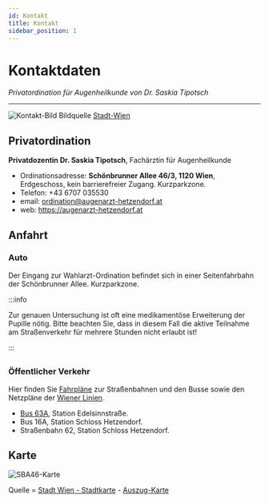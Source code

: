 ```yaml
---
id: Kontakt
title: Kontakt
sidebar_position: 1
---
```


# Kontaktdaten

*Privatordination für Augenheilkunde von Dr. Saskia Tipotsch*

------

![Kontakt-Bild](/Bilder/Kontakt-Bild-1.png)
Bildquelle [Stadt-Wien](https://www.wien.gv.at/stadtplan/)

## Privatordination

**Privatdozentin Dr. Saskia Tipotsch**, Fachärztin für Augenheilkunde

- Ordinationsadresse: **Schönbrunner Allee 46/3, 1120 Wien**, 
  Erdgeschoss, kein barrierefreier Zugang. Kurzparkzone. 
- Telefon:  +43 6707 035530
- email: [ordination@augenarzt-hetzendorf.at](mailto:ordination@augenarzt-hetzendorf.at)
- web: https://augenarzt-hetzendorf.at



## Anfahrt

### Auto

Der Eingang zur Wahlarzt-Ordination befindet sich in einer Seitenfahrbahn der Schönbrunner Allee.
Kurzparkzone.

:::info

Zur genauen Untersuchung ist oft eine medikamentöse Erweiterung der Pupille nötig. Bitte beachten Sie, dass in diesem Fall die aktive Teilnahme am Straßenverkehr für mehrere Stunden nicht erlaubt ist!

:::

## 

### Öffentlicher Verkehr

Hier finden Sie [Fahrpläne](https://www.wienerlinien.at/web/wiener-linien/fahrpl%C3%A4ne) zur Straßenbahnen und den Busse sowie den Netzpläne der [Wiener Linien](https://www.wienerlinien.at/). 

- [Bus 63A](https://www.wienerlinien.at/web/wiener-linien/fahrpl%C3%A4ne#panel-3842499), Station Edelsinnstraße.
- Bus 16A, Station Schloss Hetzendorf.
- Straßenbahn 62, Station Schloss Hetzendorf.



## Karte 

![SBA46-Karte](/Bilder/SBA46-Karte.png)

Quelle = [Stadt Wien - Stadtkarte](https://www.wien.gv.at/stadtplan/) - [Auszug-Karte](/Bilder/SBA46-Karte.png)
